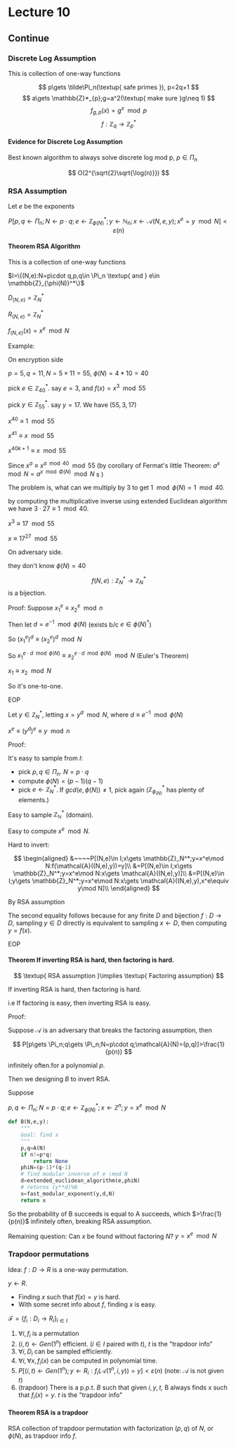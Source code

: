 # Lecture 10

## Continue

### Discrete Log Assumption

This is collection of one-way functions

$$
p\gets \tilde\Pi_n(\textup{ safe primes }), p=2q+1
$$
$$
a\gets \mathbb{Z}*_{p};g=a^2(\textup{ make sure }g\neq 1)
$$
$$
f_{g,p}(x)=g^x\mod p
$$
$$
f:\mathbb{Z}_q\to \mathbb{Z}^*_p
$$

#### Evidence for Discrete Log Assumption

Best known algorithm to always solve discrete log  mod p, $p\in \Pi_n$

$$
O(2^{\sqrt{2}\sqrt{\log(n)}})
$$

### RSA Assumption

Let $e$ be the exponents

$$
P[p,q\gets \Pi_n;N\gets p\cdot q;e\gets \mathbb{Z}_{\phi(N)}^*;y\gets \mathbb{N}_n;x\gets \mathcal{A}(N,e,y);x^e=y\mod N]<\varepsilon(n)
$$

#### Theorem RSA Algorithm

This is a collection of one-way functions

$I=\{(N,e):N=p\cdot q,p,q\in \Pi_n \textup{ and } e\in \mathbb{Z}_{\phi(N)}^*\}$

$D_{(N,e)}=\mathbb{Z}_N^*$

$R_{(N,e)}=\mathbb{Z}_N^*$

$f_{(N,e)}(x)=x^e\mod N$

Example:

On encryption side

$p=5,q=11,N=5\times 11=55$, $\phi(N)=4*10=40$

pick $e\in \mathbb{Z}_{40}^*$. say $e=3$, and $f(x)=x^3\mod 55$

pick $y\in \mathbb{Z}_{55}^*$. say $y=17$. We have $(55,3,17)$

$x^{40}\equiv 1\mod 55$

$x^{41}\equiv x\mod 55$

$x^{40k+1}\equiv x \mod 55$

Since $x^a\equiv x^{a\mod 40}\mod 55$ (by corollary of Fermat's little Theorem: $a^x\mod N=a^{x\mod \Phi(N)}\mod N$
s )

The problem is, what can we multiply by $3$ to get $1\mod \phi(N)=1\mod 40$.

by computing the multiplicative inverse using extended Euclidean algorithm we have $3\cdot 27\equiv 1\mod 40$.

$x^3\equiv 17\mod 55$

$x\equiv 17^{27}\mod 55$

On adversary side.

they don't know $\phi(N)=40$

$$
f(N,e):\mathbb{Z}_N^*\to \mathbb{Z}_N^*
$$
is a bijection.

Proof: Suppose $x_1^e\equiv x_2^e\mod n$

Then let $d=e^{-1}\mod \phi(N)$ (exists b/c $e\in\phi(N)^*$)

So $(x_1^e)^d\equiv (x_2^e)^d\mod N$

So $x_1^{e\cdot d\mod \phi(N)}\equiv x_2^{e\cdot d\mod \phi(N)}\mod N$ (Euler's Theorem)

$x_1\equiv x_2\mod N$

So it's one-to-one.

EOP

Let $y\in \mathbb{Z}_N^*$, letting $x=y^d\mod N$, where $d\equiv e^{-1}\mod \phi(N)$

$x^e\equiv (y^d)^e \equiv y\mod n$

Proof: 

It's easy to sample from $I$:

* pick $p,q\in \Pi_n$. $N=p\cdot q$
* compute $\phi(N)=(p-1)(q-1)$
* pick $e\gets \mathbb{Z}^*_N$. If $gcd(e,\phi(N))\neq 1$, pick again ($\mathbb{Z}_{\phi_(N)}^*$ has plenty of elements.)

Easy to sample $\mathbb{\mathbb{Z}_N^*}$ (domain).

Easy to compute $x^e\mod N$.

Hard to invert:

$$
\begin{aligned}
&~~~~P[(N,e)\in I;x\gets \mathbb{Z}_N^*;y=x^e\mod N:f(\mathcal{A}((N,e),y))=y]\\
&=P[(N,e)\in I;x\gets \mathbb{Z}_N^*;y=x^e\mod N:x\gets \mathcal{A}((N,e),y)]\\
&=P[(N,e)\in I;y\gets \mathbb{Z}_N^*;y=x^e\mod N:x\gets \mathcal{A}((N,e),y),x^e\equiv y\mod N]\\
\end{aligned}
$$

By RSA assumption

The second equality follows because for any finite $D$ and bijection $f:D\to D$, sampling $y\in D$ directly is equivalent to sampling $x\gets D$, then computing $y=f(x)$.

EOP

#### Theorem If inverting RSA is hard, then factoring is hard.

$$
\textup{ RSA assumption }\implies \textup{ Factoring assumption}
$$

If inverting RSA is hard, then factoring is hard.

i.e If factoring is easy, then inverting RSA is easy.

Proof:

Suppose $\mathcal{A}$ is an adversary that breaks the factoring assumption, then

$$
P[p\gets \Pi_n;q\gets \Pi_n;N=p\cdot q;\mathcal{A}(N)=(p,q)]>\frac{1}{p(n)}
$$

infinitely often.for a polynomial $p$.

Then we designing $B$ to invert RSA.

Suppose

$p,q\gets \Pi_n;N=p\cdot q;e\gets \mathbb{Z}_{\phi(N)}^*;x\gets \mathbb{Z}^n;y=x^e\mod N$

``` python
def B(N,e,y):
    """
    Goal: find x
    """
    p,q=A(N)
    if n!=p*q:
        return None
    phiN=(p-1)*(q-1)
    # find modular inverse of e \mod N
    d=extended_euclidean_algorithm(e,phiN)
    # returns (y**d)%N
    x=fast_modular_exponent(y,d,N)
    return x
```

So the probability of B succeeds is equal to A succeeds, which $>\frac{1}{p(n)}$ infinitely often, breaking RSA assumption.

Remaining question: Can $x$ be found without factoring $N$? $y=x^e\mod N$

### Trapdoor permutations

Idea: $f:D\to R$ is a one-way permutation.

$y\gets R$.

* Finding $x$ such that $f(x)=y$ is hard.
* With some secret info about $f$, finding $x$ is easy.

$\mathcal{F}=\{f_i:D_i\to R_i\}_{i\in I}$

1. $\forall i,f_i$ is a permutation
2. $(i,t)\gets Gen(1^n)$ efficient. ($i\in I$ paired with $t$), $t$ is the "trapdoor info"
3. $\forall i,D_i$ can be sampled efficiently.
4. $\forall i,\forall x,f_i(x)$ can be computed in polynomial time.
5. $P[(i,t)\gets Gen(1^n);y\gets R_i:f_i(\mathcal{A}(1^n,i,y))=y]<\varepsilon(n)$ (note: $\mathcal{A}$ is not given $t$)
6. (trapdoor) There is a p.p.t. $B$ such that given $i,y,t$, B always finds x such that $f_i(x)=y$. $t$ is the "trapdoor info"

#### Theorem RSA is a trapdoor

RSA collection of trapdoor permutation with factorization $(p,q)$ of $N$, or $\phi(N)$, as trapdoor info $f$.

